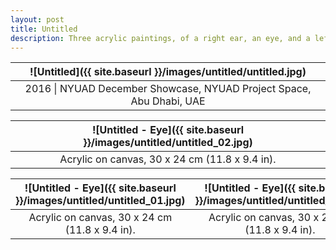 ```yaml
---
layout: post
title: Untitled
description: Three acrylic paintings, of a right ear, an eye, and a left ear.
---
```


![Untitled]({{ site.baseurl }}/images/untitled/untitled.jpg) |
:----------: |
2016 \| NYUAD December Showcase, NYUAD Project Space, Abu Dhabi, UAE |

![Untitled - Eye]({{ site.baseurl }}/images/untitled/untitled_02.jpg) |
:----------: |
Acrylic on canvas, 30 x 24 cm (11.8 x 9.4 in). |

![Untitled - Eye]({{ site.baseurl }}/images/untitled/untitled_01.jpg) | ![Untitled - Eye]({{ site.baseurl }}/images/untitled/untitled_03.jpg)
:----------: | :----------:
Acrylic on canvas, 30 x 24 cm (11.8 x 9.4 in). | Acrylic on canvas, 30 x 24 cm (11.8 x 9.4 in).
